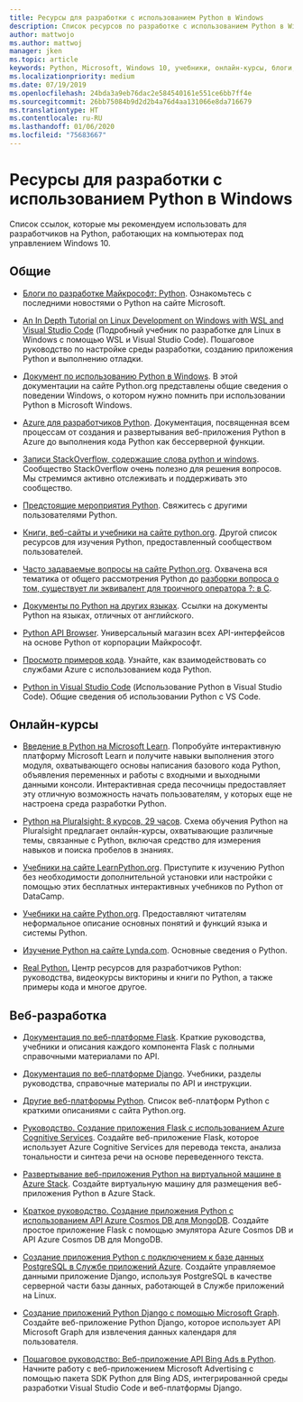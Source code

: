 ```yaml
---
title: Ресурсы для разработки с использованием Python в Windows
description: Список ресурсов по разработке с использованием Python в Windows.
author: mattwojo
ms.author: mattwoj
manager: jken
ms.topic: article
keywords: Python, Microsoft, Windows 10, учебники, онлайн-курсы, блоги, события
ms.localizationpriority: medium
ms.date: 07/19/2019
ms.openlocfilehash: 24bda3a9eb76dac2e584540161e551ce6bb7ff4e
ms.sourcegitcommit: 26bb75084b9d2d2b4a76d4aa131066e8da716679
ms.translationtype: HT
ms.contentlocale: ru-RU
ms.lasthandoff: 01/06/2020
ms.locfileid: "75683667"
---
```

# <a name="resources-for-developing-with-python-on-windows"></a>Ресурсы для разработки с использованием Python в Windows

Список ссылок, которые мы рекомендуем использовать для разработчиков на Python, работающих на компьютерах под управлением Windows 10.

## <a name="general"></a>Общие

- [Блоги по разработке Майкрософт: Python](https://devblogs.microsoft.com/python/). Ознакомьтесь с последними новостями о Python на сайте Microsoft.

- [An In Depth Tutorial on Linux Development on Windows with WSL and Visual Studio Code](https://devblogs.microsoft.com/commandline/an-in-depth-tutorial-on-linux-development-on-windows-with-wsl-and-visual-studio-code/) (Подробный учебник по разработке для Linux в Windows с помощью WSL и Visual Studio Code). Пошаговое руководство по настройке среды разработки, созданию приложения Python и выполнению отладки.

- [Документ по использованию Python в Windows](https://docs.python.org/3/using/windows.html). В этой документации на сайте Python.org представлены общие сведения о поведении Windows, о котором нужно помнить при использовании Python в Microsoft Windows.

- [Azure для разработчиков Python](https://docs.microsoft.com/azure/python/). Документация, посвященная всем процессам от создания и развертывания веб-приложения Python в Azure до выполнения кода Python как бессерверной функции.

- [Записи StackOverflow, содержащие слова python и windows](https://stackoverflow.com/questions/4750806/how-do-i-install-pip-on-windows/12476379). Сообщество StackOverflow очень полезно для решения вопросов. Мы стремимся активно отслеживать и поддерживать это сообщество.

- [Предстоящие мероприятия Python](https://www.python.org/events/python-events). Свяжитесь с другими пользователями Python.

- [Книги, веб-сайты и учебники на сайте python.org](https://wiki.python.org/moin/BeginnersGuide/Programmers). Другой список ресурсов для изучения Python, предоставленный сообществом пользователей.

- [Часто задаваемые вопросы на сайте Python.org](https://docs.python.org/3/faq/). Охвачена вся тематика от общего рассмотрения Python до [разборки вопроса о том, существует ли эквивалент для троичного оператора ?: в C](https://docs.python.org/3/faq/programming.html#is-there-an-equivalent-of-c-s-ternary-operator).

- [Документы по Python на других языках](https://wiki.python.org/moin/Languages). Ссылки на документы Python на языках, отличных от английского.

- [Python API Browser](https://docs.microsoft.com/python/api/?view=azure-python). Универсальный магазин всех API-интерфейсов на основе Python от корпорации Майкрософт.

- [Просмотр примеров кода](https://azure.microsoft.com/resources/samples/?platform=python&sort=0). Узнайте, как взаимодействовать со службами Azure с использованием кода Python.

- [Python in Visual Studio Code](https://code.visualstudio.com/docs/languages/python) (Использование Python в Visual Studio Code). Общие сведения об использовании Python с VS Code.

## <a name="online-courses"></a>Онлайн-курсы

- [Введение в Python на Microsoft Learn](https://docs.microsoft.com/learn/modules/intro-to-python/). Попробуйте интерактивную платформу Microsoft Learn и получите навыки выполнения этого модуля, охватывающего основы написания базового кода Python, объявления переменных и работы с входными и выходными данными консоли. Интерактивная среда песочницы предоставляет эту отличную возможность начать пользователям, у которых еще не настроена среда разработки Python.

- [Python на Pluralsight: 8 курсов, 29 часов](https://app.pluralsight.com/paths/skills/python). Схема обучения Python на Pluralsight предлагает онлайн-курсы, охватывающие различные темы, связанные с Python, включая средство для измерения навыков и поиска пробелов в знаниях.

- [Учебники на сайте LearnPython.org](https://www.learnpython.org/). Приступите к изучению Python без необходимости дополнительной установки или настройки с помощью этих бесплатных интерактивных учебников по Python от DataCamp.

- [Учебники на сайте Python.org](https://docs.python.org/3/tutorial/index.html). Предоставляют читателям неформальное описание основных понятий и функций языка и системы Python.

- [Изучение Python на сайте Lynda.com](https://www.lynda.com/Python-tutorials/Learning-Python/661773-2.html). Основные сведения о Python.

- [Real Python.](https://realpython.com/) Центр ресурсов для разработчиков Python: руководства, видеокурсы викторины и книги по Python, а также примеры кода и многое другое.

## <a name="web-development"></a>Веб-разработка

- [Документация по веб-платформе Flask](https://flask.palletsprojects.com/en/1.1.x/). Краткие руководства, учебники и описания каждого компонента Flask с полными справочными материалами по API.

- [Документация по веб-платформе Django](https://docs.djangoproject.com/en/2.2/). Учебники, разделы руководства, справочные материалы по API и инструкции.

- [Другие веб-платформы Python](https://wiki.python.org/moin/WebFrameworks). Список веб-платформ Python с краткими описаниями с сайта Python.org.

- [Руководство. Создание приложения Flask с использованием Azure Cognitive Services](https://docs.microsoft.com/azure/cognitive-services/translator/tutorial-build-flask-app-translation-synthesis). Создайте веб-приложение Flask, которое использует Azure Cognitive Services для перевода текста, анализа тональности и синтеза речи на основе переведенного текста.

- [Развертывание веб-приложения Python на виртуальной машине в Azure Stack](https://docs.microsoft.com/azure-stack/user/azure-stack-dev-start-howto-vm-python). Создайте виртуальную машину для размещения веб-приложения Python в Azure Stack.

- [Краткое руководство. Создание приложения Python с использованием API Azure Cosmos DB для MongoDB](https://docs.microsoft.com/azure/cosmos-db/create-mongodb-flask). Создайте простое приложение Flask с помощью эмулятора Azure Cosmos DB и API Azure Cosmos DB для MongoDB.

- [Создание приложения Python с подключением к базе данных PostgreSQL в Службе приложений Azure](https://docs.microsoft.com/azure/app-service/containers/tutorial-python-postgresql-app). Создайте управляемое данными приложение Django, используя PostgreSQL в качестве серверной части базы данных, работающей в Службе приложений на Linux.

- [Создание приложений Python Django с помощью Microsoft Graph](https://docs.microsoft.com/graph/tutorials/python). Создайте веб-приложение Python Django, которое использует API Microsoft Graph для извлечения данных календаря для пользователя.

- [Пошаговое руководство: Веб-приложение API Bing Ads в Python](https://docs.microsoft.com/advertising/guides/walkthrough-web-application-python?view=bingads-13). Начните работу с веб-приложением Microsoft Advertising с помощью пакета SDK Python для Bing ADS, интегрированной среды разработки Visual Studio Code и веб-платформы Django.
